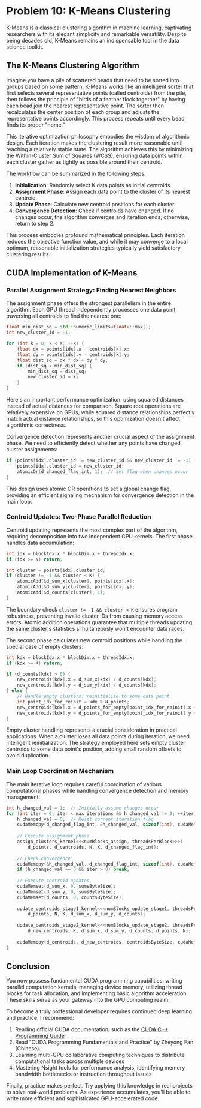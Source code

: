 # Problem 10: K-Means Clustering

K-Means is a classical clustering algorithm in machine learning, captivating researchers with its elegant simplicity and remarkable versatility. Despite being decades old, K-Means remains an indispensable tool in the data science toolkit.

## The K-Means Clustering Algorithm

Imagine you have a pile of scattered beads that need to be sorted into groups based on some pattern. K-Means works like an intelligent sorter that first selects several representative points (called centroids) from the pile, then follows the principle of "birds of a feather flock together" by having each bead join the nearest representative point. The sorter then recalculates the center position of each group and adjusts the representative points accordingly. This process repeats until every bead finds its proper "home."

This iterative optimization philosophy embodies the wisdom of algorithmic design. Each iteration makes the clustering result more reasonable until reaching a relatively stable state. The algorithm achieves this by minimizing the Within-Cluster Sum of Squares (WCSS), ensuring data points within each cluster gather as tightly as possible around their centroid.

The workflow can be summarized in the following steps:

1. **Initialization**: Randomly select K data points as initial centroids.
2. **Assignment Phase**: Assign each data point to the cluster of its nearest centroid.
3. **Update Phase**: Calculate new centroid positions for each cluster.
4. **Convergence Detection**: Check if centroids have changed. If no changes occur, the algorithm converges and iteration ends; otherwise, return to step 2.

This process embodies profound mathematical principles. Each iteration reduces the objective function value, and while it may converge to a local optimum, reasonable initialization strategies typically yield satisfactory clustering results.

## CUDA Implementation of K-Means

### Parallel Assignment Strategy: Finding Nearest Neighbors

The assignment phase offers the strongest parallelism in the entire algorithm. Each GPU thread independently processes one data point, traversing all centroids to find the nearest one:

```cpp
float min_dist_sq = std::numeric_limits<float>::max();
int new_cluster_id = -1;

for (int k = 0; k < K; ++k) {
    float dx = points[idx].x - centroids[k].x;
    float dy = points[idx].y - centroids[k].y;
    float dist_sq = dx * dx + dy * dy;
    if (dist_sq < min_dist_sq) {
        min_dist_sq = dist_sq;
        new_cluster_id = k;
    }
}
```

Here's an important performance optimization: using squared distances instead of actual distances for comparison. Square root operations are relatively expensive on GPUs, while squared distance relationships perfectly match actual distance relationships, so this optimization doesn't affect algorithmic correctness.

Convergence detection represents another crucial aspect of the assignment phase. We need to efficiently detect whether any points have changed cluster assignments:

```cpp
if (points[idx].cluster_id != new_cluster_id && new_cluster_id != -1) {
    points[idx].cluster_id = new_cluster_id;
    atomicOr(d_changed_flag_int, 1);  // Set flag when changes occur
}
```

This design uses atomic OR operations to set a global change flag, providing an efficient signaling mechanism for convergence detection in the main loop.

### Centroid Updates: Two-Phase Parallel Reduction

Centroid updating represents the most complex part of the algorithm, requiring decomposition into two independent GPU kernels. The first phase handles data accumulation:

```cpp
int idx = blockIdx.x * blockDim.x + threadIdx.x;
if (idx >= N) return;

int cluster = points[idx].cluster_id;
if (cluster != -1 && cluster < K) {
    atomicAdd(&d_sum_x[cluster], points[idx].x);
    atomicAdd(&d_sum_y[cluster], points[idx].y);
    atomicAdd(&d_counts[cluster], 1);
}
```

The boundary check `cluster != -1 && cluster < K` ensures program robustness, preventing invalid cluster IDs from causing memory access errors. Atomic addition operations guarantee that multiple threads updating the same cluster's statistics simultaneously won't encounter data races.

The second phase calculates new centroid positions while handling the special case of empty clusters:

```cpp
int kdx = blockIdx.x * blockDim.x + threadIdx.x;
if (kdx >= K) return;

if (d_counts[kdx] > 0) {
    new_centroids[kdx].x = d_sum_x[kdx] / d_counts[kdx];
    new_centroids[kdx].y = d_sum_y[kdx] / d_counts[kdx];
} else {
    // Handle empty clusters: reinitialize to some data point
    int point_idx_for_reinit = kdx % N_points;
    new_centroids[kdx].x = d_points_for_empty[point_idx_for_reinit].x + (kdx * 0.01f);
    new_centroids[kdx].y = d_points_for_empty[point_idx_for_reinit].y + (kdx * 0.01f);
}
```

Empty cluster handling represents a crucial consideration in practical applications. When a cluster loses all data points during iteration, we need intelligent reinitialization. The strategy employed here sets empty cluster centroids to some data point's position, adding small random offsets to avoid duplication.

### Main Loop Coordination Mechanism

The main iterative loop requires careful coordination of various computational phases while handling convergence detection and memory management:

```cpp
int h_changed_val = 1;  // Initially assume changes occur
for (int iter = 0; iter < max_iterations && h_changed_val != 0; ++iter) {
    h_changed_val = 0;  // Reset current iteration flag
    cudaMemcpy(d_changed_flag_int, &h_changed_val, sizeof(int), cudaMemcpyHostToDevice);
    
    // Execute assignment phase
    assign_clusters_kernel<<<numBlocks_assign, threadsPerBlock>>>(
        d_points, d_centroids, N, K, d_changed_flag_int);
    
    // Check convergence
    cudaMemcpy(&h_changed_val, d_changed_flag_int, sizeof(int), cudaMemcpyDeviceToHost);
    if (h_changed_val == 0 && iter > 0) break;
    
    // Execute centroid updates
    cudaMemset(d_sum_x, 0, sumsByteSize);
    cudaMemset(d_sum_y, 0, sumsByteSize);
    cudaMemset(d_counts, 0, countsByteSize);
    
    update_centroids_stage1_kernel<<<numBlocks_update_stage1, threadsPerBlock>>>(
        d_points, N, K, d_sum_x, d_sum_y, d_counts);
    
    update_centroids_stage2_kernel<<<numBlocks_update_stage2, threadsPerBlock>>>(
        d_new_centroids, K, d_sum_x, d_sum_y, d_counts, d_points, N);
    
    cudaMemcpy(d_centroids, d_new_centroids, centroidsByteSize, cudaMemcpyDeviceToDevice);
}
```

## Conclusion

You now possess fundamental CUDA programming capabilities: writing parallel computation kernels, managing device memory, utilizing thread blocks for task allocation, and implementing basic algorithm acceleration. These skills serve as your gateway into the GPU computing realm.

To become a truly professional developer requires continued deep learning and practice. I recommend:

1. Reading official CUDA documentation, such as the [CUDA C++ Programming Guide](https://docs.nvidia.com/cuda/cuda-c-programming-guide/index.html)
2. Read "CUDA Programming Fundamentals and Practice" by Zheyong Fan (Chinese).
3. Learning multi-GPU collaborative computing techniques to distribute computational tasks across multiple devices
4. Mastering Nsight tools for performance analysis, identifying memory bandwidth bottlenecks or instruction throughput issues

Finally, practice makes perfect. Try applying this knowledge in real projects to solve real-world problems. As experience accumulates, you'll be able to write more efficient and sophisticated GPU-accelerated code.